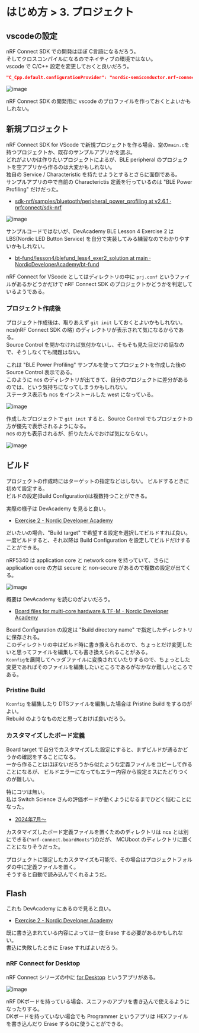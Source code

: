 # はじめ方 > 3. プロジェクト

## vscodeの設定

nRF Connect SDK での開発はほぼ C言語になるだろう。  
そしてクロスコンパイルになるのでネイティブの環境ではない。  
vscode で C/C++ 設定を変更しておくと良いだろう。

```json
"C_Cpp.default.configurationProvider": "nordic-semiconductor.nrf-connect"
```

![image](03-1.png)

nRF Connect SDK の開発用に vscode のプロファイルを作っておくとよいかもしれない。

## 新規プロジェクト

nRF Connect SDK for VScode で新規プロジェクトを作る場合、空の`main.c`を持つプロジェクトか、既存のサンプルアプリかを選ぶ。  
どれがよいかは作りたいプロジェクトによるが、BLE peripheral のプロジェクトを空アプリから作るのは大変かもしれない。  
独自の Service / Characteristic を持たせようとするとさらに面倒である。  
サンプルアプリの中で自前の Characterictis 定義を行っているのは "BLE Power Profiling" だけだった。

* [sdk-nrf/samples/bluetooth/peripheral_power_profiling at v2.6.1 · nrfconnect/sdk-nrf](https://github.com/nrfconnect/sdk-nrf/tree/v2.6.1/samples/bluetooth/peripheral_power_profiling)

![image](03-2.png)

サンプルコードではないが、DevAcademy BLE Lesson 4 Exercise 2 は LBS(Nordic LED Button Service) を自分で実装してみる練習なのでわかりやすいかもしれない。

* [bt-fund/lesson4/blefund_less4_exer2_solution at main · NordicDeveloperAcademy/bt-fund](https://github.com/NordicDeveloperAcademy/bt-fund/tree/main/lesson4/blefund_less4_exer2_solution)

nRF Connect for VScode としてはディレクトリの中に `prj.conf` というファイルがあるかどうかだけで nRF Connect SDK のプロジェクトかどうかを判定しているようである。

### プロジェクト作成後

プロジェクト作成後は、取りあえず `git init` しておくとよいかもしれない。  
ncs(nRF Connect SDK の略) のディレクトリが表示されて気になるからである。  
Source Control を開かなければ気付かないし、そもそも見た目だけの話なので、そうしなくても問題はない。

これは "BLE Power Profiling" サンプルを使ってプロジェクトを作成した後の Source Control 表示である。  
このように ncs のディレクトリが出てきて、自分のプロジェクトに差分があるのでは、という気持ちになってしまうかもしれない。  
ステータス表示も ncs をインストールした west になっている。

![image](03-3.png)

作成したプロジェクトで `git init` すると、Source Control でもプロジェクトの方が優先で表示されるようになる。  
ncs の方も表示されるが、折りたたんでおけば気にならない。

![image](03-4.png)

## ビルド

プロジェクトの作成時にはターゲットの指定などはしない。
ビルドするときに初めて設定する。  
ビルドの設定(Build Configuration)は複数持つことができる。

実際の様子は DevAcademy を見ると良い。

* [Exercise 2 - Nordic Developer Academy](https://academy.nordicsemi.com/courses/nrf-connect-sdk-fundamentals/lessons/lesson-1-nrf-connect-sdk-introduction/topic/exercise-2-1/)

だいたいの場合、"Build target" で希望する設定を選択してビルドすれば良い。  
一度ビルドすると、それ以降は Build Configuration を設定してビルドだけすることができる。

nRF5340 は application core と network core を持っていて、さらに application core の方は secure と non-secure があるので複数の設定が出てくる。

![image](03-5.png)

概要は DevAcademy を読むのがよいだろう。

* [Board files for multi-core hardware & TF-M - Nordic Developer Academy](https://academy.nordicsemi.com/courses/nrf-connect-sdk-intermediate/lessons/lesson-3-adding-custom-board-support/topic/board-files-for-multi-core-hardware-tf-m/)

Board Configuration の設定は "Build directory name" で指定したディレクトリに保存される。  
このディレクトリの中はビルド時に書き換えられるので、ちょっとだけ変更したいと思ってファイルを編集しても書き換えられることがある。  
`Kconfig`を展開してヘッダファイルに変換されていたりするので、ちょっとした変更であればそのファイルを編集したいところであるがなかなか難しいところである。

### Pristine Build

`Kconfig` を編集したり DTSファイルを編集した場合は Pristine Build をするのがよい。  
Rebuild のようなものだと思っておけば良いだろう。

### カスタマイズしたボード定義

Board target で自分でカスタマイズした設定にすると、まずビルドが通るかどうかの確認をすることになる。  
一から作ることはほぼないだろうから似たような定義ファイルをコピーして作ることになるが、
ビルドエラーになってもエラー内容から設定ミスにたどりつくのが難しい。

特にコツは無い。  
私は Switch Science さんの評価ボードが動くようになるまでひどく悩むことになった。

* [2024年7月～](https://blog.hirokuma.work/2024/2024-2.html)

カスタマイズしたボード定義ファイルを置くためのディレクトリは ncs とは別にできる(`"nrf-connect.boardRoots"`)のだが、
MCUboot のディレクトリに置くことになりそうだった。

プロジェクトに限定したカスタマイズも可能で、その場合はプロジェクトフォルダの中に定義ファイルを置く。  
そうすると自動で読み込んでくれるようだ。

## Flash

これも DevAcademy にあるので見ると良い。

* [Exercise 2 - Nordic Developer Academy](https://academy.nordicsemi.com/courses/nrf-connect-sdk-fundamentals/lessons/lesson-1-nrf-connect-sdk-introduction/topic/exercise-2-1/)

既に書き込まれている内容によっては一度 Erase する必要があるかもしれない。  
書込に失敗したときに Erase すればよいだろう。

### nRF Connect for Desktop

nRF Connect シリーズの中に [for Desktop](https://www.nordicsemi.com/Products/Development-tools/nrf-connect-for-desktop) というアプリがある。

![image](03-5.png)

nRF DKボードを持っている場合、スニファのアプリを書き込んで使えるようになったりする。  
DKボードを持っていない場合でも Programmer というアプリは HEXファイルを書き込んだり Erase するのに使うことができる。

